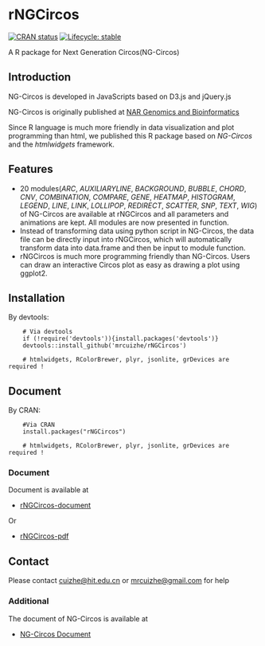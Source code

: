 # rNGCircos

<!-- badges: start -->
[![CRAN status](https://www.r-pkg.org/badges/version/rNGCircos)](https://CRAN.R-project.org/package=rNGCircos)
[![Lifecycle: stable](https://img.shields.io/badge/lifecycle-stable-brightgreen.svg)](https://www.tidyverse.org/lifecycle/#stable)
<!-- badges: end -->

A R package for Next Generation Circos(NG-Circos)

## Introduction

NG-Circos is developed in JavaScripts based on D3.js and jQuery.js

NG-Circos is originally published at [NAR Genomics and Bioinformatics](https://academic.oup.com/nargab/article/2/3/lqaa069/5901067)

Since R language is much more friendly in data visualization and plot programming than html, we published this R package based on *NG-Circos* and the *htmlwidgets* framework.

## Features

* 20 modules(*ARC*, *AUXILIARYLINE*, *BACKGROUND*, *BUBBLE*, *CHORD*, *CNV*, *COMBINATION*, *COMPARE*, *GENE*, *HEATMAP*, *HISTOGRAM*, *LEGEND*, *LINE*, *LINK*, *LOLLIPOP*, *REDIRECT*, *SCATTER*, *SNP*, *TEXT*, *WIG*) of NG-Circos are available at rNGCircos and all parameters and animations are kept. All modules are now presented in function.
* Instead of transforming data using python script in NG-Circos, the data file can be directly input into rNGCircos, which will automatically transform data into data.frame and then be input to module function.
* rNGCircos is much more programming friendly than NG-Circos. Users can draw an interactive Circos plot as easy as drawing a plot using ggplot2.


## Installation

By devtools:

        # Via devtools
        if (!require('devtools')){install.packages('devtools')}
        devtools::install_github('mrcuizhe/rNGCircos')
        
        # htmlwidgets, RColorBrewer, plyr, jsonlite, grDevices are required !  
        
## Document

By CRAN:

        #Via CRAN
        install.packages("rNGCircos")

        # htmlwidgets, RColorBrewer, plyr, jsonlite, grDevices are required !  

### Document

Document is available at 

- [rNGCircos-document](https://mrcuizhe.github.io/rNGCircos_document/index.html)

Or 

- [rNGCircos-pdf](https://github.com/mrcuizhe/rNGCircos/blob/master/doc/rNGCircos_1.0.0.pdf)

        
## Contact

Please contact cuizhe@hit.edu.cn or mrcuizhe@gmail.com for help

### Additional

The document of NG-Circos is available at

- [NG-Circos Document](https://wlcb.oit.uci.edu/NG-Circos)

